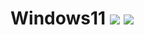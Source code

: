 # Windows11 <a><img src="https://img.shields.io/badge/-reasley-grey?style=flat&logo=github&logoColor=white&link=https://github.com/reasley/"></a> <a><img src="https://img.shields.io/badge/-reasley-00acee?style=flat&logo=twitter&logoColor=white&link=https://twitter.com/reasley/"></a>

